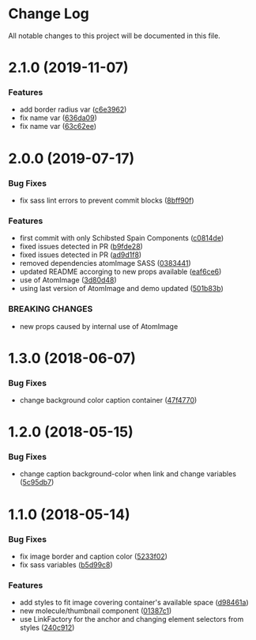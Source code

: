 # Change Log

All notable changes to this project will be documented in this file.

<a name="2.1.0"></a>
# 2.1.0 (2019-11-07)


### Features

* add border radius var ([c6e3962](https://github.com/SUI-Components/sui-components/commit/c6e3962))
* fix name var ([636da09](https://github.com/SUI-Components/sui-components/commit/636da09))
* fix name var ([63c62ee](https://github.com/SUI-Components/sui-components/commit/63c62ee))



<a name="2.0.0"></a>
# 2.0.0 (2019-07-17)


### Bug Fixes

* fix sass lint errors to prevent commit blocks ([8bff90f](https://github.com/SUI-Components/sui-components/commit/8bff90f))


### Features

* first commit with only Schibsted Spain Components ([c0814de](https://github.com/SUI-Components/sui-components/commit/c0814de))
* fixed issues detected in PR ([b9fde28](https://github.com/SUI-Components/sui-components/commit/b9fde28))
* fixed issues detected in PR ([ad9d1f8](https://github.com/SUI-Components/sui-components/commit/ad9d1f8))
* removed dependencies atomImage SASS ([0383441](https://github.com/SUI-Components/sui-components/commit/0383441))
* updated README accorging to new props available ([eaf6ce6](https://github.com/SUI-Components/sui-components/commit/eaf6ce6))
* use of AtomImage ([3d80d48](https://github.com/SUI-Components/sui-components/commit/3d80d48))
* using last version of AtomImage and demo updated ([501b83b](https://github.com/SUI-Components/sui-components/commit/501b83b))


### BREAKING CHANGES

* new props caused by internal use of AtomImage



<a name="1.3.0"></a>
# 1.3.0 (2018-06-07)


### Bug Fixes

* change background color caption container ([47f4770](https://github.com/SUI-Components/sui-components/commit/47f4770))



<a name="1.2.0"></a>
# 1.2.0 (2018-05-15)


### Bug Fixes

* change caption background-color when link and change variables ([5c95db7](https://github.com/SUI-Components/sui-components/commit/5c95db7))



<a name="1.1.0"></a>
# 1.1.0 (2018-05-14)


### Bug Fixes

* fix image border and caption color ([5233f02](https://github.com/SUI-Components/sui-components/commit/5233f02))
* fix sass variables ([b5d99c8](https://github.com/SUI-Components/sui-components/commit/b5d99c8))


### Features

* add styles to fit image covering container's available space ([d98461a](https://github.com/SUI-Components/sui-components/commit/d98461a))
* new molecule/thumbnail component ([01387c1](https://github.com/SUI-Components/sui-components/commit/01387c1))
* use LinkFactory for the anchor and changing element selectors from styles ([240c912](https://github.com/SUI-Components/sui-components/commit/240c912))



